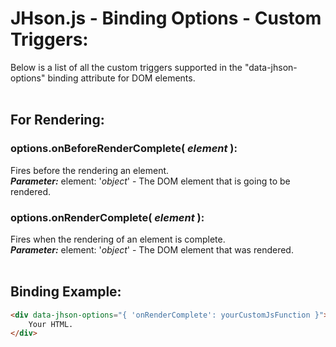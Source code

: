 # JHson.js - Binding Options - Custom Triggers:

Below is a list of all the custom triggers supported in the "data-jhson-options" binding attribute for DOM elements.
<br>
<br>


## For Rendering:

### options.onBeforeRenderComplete( *element* ):
Fires before the rendering an element.
<br>
***Parameter:*** element: '*object*' - The DOM element that is going to be rendered.

### options.onRenderComplete( *element* ):
Fires when the rendering of an element is complete.
<br>
***Parameter:*** element: '*object*' - The DOM element that was rendered.
<br>
<br>


## Binding Example:

```markdown
<div data-jhson-options="{ 'onRenderComplete': yourCustomJsFunction }">
    Your HTML.
</div>
```